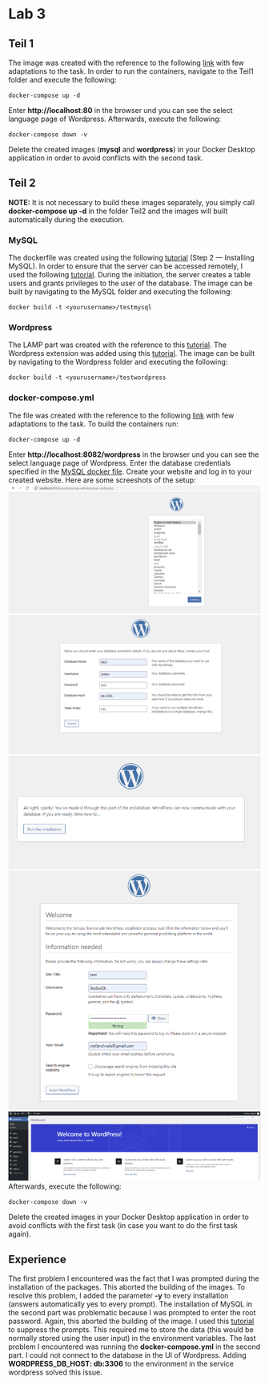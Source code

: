 # Lab 3

## Teil 1
The image was created with the reference to the following [link](https://gist.github.com/bradtraversy/faa8de544c62eef3f31de406982f1d42) with few adaptations
to the task.
In order to run the containers, navigate to the Teil1 folder and execute the following:
```
docker-compose up -d
```
Enter **http://localhost:80** in the browser und you can see the select language page of Wordpress.
Afterwards, execute the following:
```
docker-compose down -v
```
Delete the created images (**mysql** and **wordpress**) in your Docker Desktop application in order to avoid conflicts with the second task.

## Teil 2
**NOTE:** It is not necessary to build these images separately, you simply call **docker-compose up -d** in the folder Teil2 and the 
images will built automatically during the execution.
### MySQL
The dockerfile was created using the following [tutorial](https://www.digitalocean.com/community/tutorials/how-to-install-linux-apache-mysql-php-lamp-stack-on-ubuntu-16-04) (Step 2 — Installing MySQL).
In order to ensure that the server can be accessed remotely, I used the following [tutorial](https://www.digitalocean.com/community/tutorials/how-to-allow-remote-access-to-mysql).
During the initiation, the server creates a table users and grants privileges to the user of the database.
The image can be built by navigating to the MySQL folder and executing the following:
```
docker build -t <yourusername>/testmysql
```

### Wordpress
The LAMP part was created with the reference to this [tutorial](https://www.digitalocean.com/community/tutorials/how-to-install-linux-apache-mysql-php-lamp-stack-on-ubuntu-16-04).
The Wordpress extension was added using this [tutorial](https://www.vpsserver.com/community/tutorials/30/installing-wordpress-on-debian-8-server/).
The image can be built by navigating to the Wordpress folder and executing the following:

```
docker build -t <yourusername>/testwordpress
```

### docker-compose.yml
The file was created with the reference to the following [link](https://gist.github.com/bradtraversy/faa8de544c62eef3f31de406982f1d42) with few adaptations
to the task.
To build the containers run:
```
docker-compose up -d
```
Enter **http://localhost:8082/wordpress** in the browser und you can see the select language page of Wordpress.
Enter the database credentials specified in the [MySQL docker file](https://github.com/Chavalentas/Software_Deployment/tree/main/Lab3/Teil2/MySQL). Create your website and log in to your created website.
Here are some screeshots of the setup:
![Setup](Screenshots/setup.png)
![Database](Screenshots/databaseconfig.png)
![Installation](Screenshots/installation.png)
![Website](Screenshots/createwebsite.png)
![Dashboard](Screenshots/dashboard.png)
Afterwards, execute the following:
```
docker-compose down -v
```
Delete the created images in your Docker Desktop application in order to avoid conflicts with the first task
(in case you want to do the first task again).

## Experience
The first problem I encountered was the fact that I was prompted during the installation of the packages.
This aborted the building of the images.
To resolve this problem, I added the parameter **-y** to every installation (answers automatically yes to every prompt).
The installation of MySQL in the second part was problematic because I was prompted to enter the root password.
Again, this aborted the building of the image.
I used this [tutorial](https://www.youtube.com/watch?v=UpJ6d9b6NaM) to suppress the prompts.
This required me to store the data (this would be normally stored using the user input) in the environment variables.
The last problem I encountered was running the **docker-compose.yml** in the second part.
I could not connect to the database in the UI of Wordpress.
Adding **WORDPRESS_DB_HOST: db:3306** to the environment in the service wordpress solved this issue.
